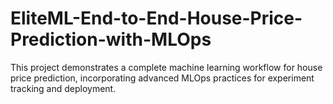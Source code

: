 # EliteML-End-to-End-House-Price-Prediction-with-MLOps
This project demonstrates a complete machine learning workflow for house price prediction, incorporating advanced MLOps practices for experiment tracking and deployment.
